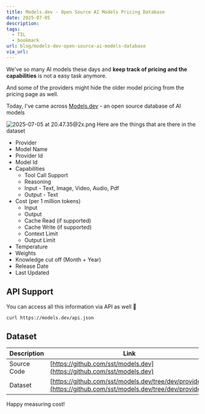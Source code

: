 ```yaml
---
title: Models.dev - Open Source AI Models Pricing Database
date: 2025-07-05
description: 
tags:
  - TIL
  - bookmark
url: blog/models-dev-open-source-ai-models-database
via_url:
---
```

We've so many AI models these days and **keep track of pricing and the capabilities** is not a easy task anymore.

And some of the providers might hide the older model pricing from the pricing page as well.

Today, I've came across [Models.dev](https://models.dev/)  - an open source database of AI models

![2025-07-05 at 20.47.35@2x.png](https://images.nesin.io/f_auto,q_auto/qblog/AIEngineerGuide/images/2025-07/2025-07-05-at-20.47.35-at-2x.png)
Here are the things that are there in the dataset
- Provider
- Model Name
- Provider Id
- Model Id
- Capabilities
	- Tool Call Support
	- Reasoning
	- Input - Text, Image, Video, Audio, Pdf
	- Output - Text
- Cost (per 1 million tokens)
	- Input
	- Output
	- Cache Read (if supported)
	- Cache Write (if supported)
	- Context Limit
	- Output Limit
- Temperature
- Weights
- Knowledge cut off (Month + Year)
- Release Date
- Last Updated

## API Support

You can access all this information via API as well 🤯

```shell
curl https://models.dev/api.json
```

## Dataset

| **Description** | **Link**                                                                                                     |
| --------------- | ------------------------------------------------------------------------------------------------------------ |
| Source Code     | [https://github.com/sst/models.dev](https://github.com/sst/models.dev)                                       |
| Dataset         | [https://github.com/sst/models.dev/tree/dev/providers](https://github.com/sst/models.dev/tree/dev/providers) |

Happy measuring cost!
